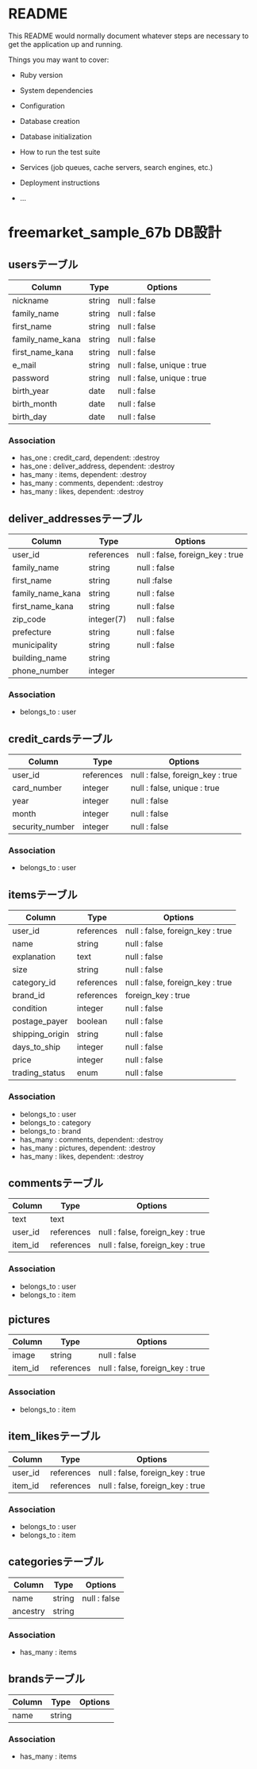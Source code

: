 # README

This README would normally document whatever steps are necessary to get the
application up and running.

Things you may want to cover:

* Ruby version

* System dependencies

* Configuration

* Database creation

* Database initialization

* How to run the test suite

* Services (job queues, cache servers, search engines, etc.)

* Deployment instructions

* ...

# freemarket_sample_67b DB設計
## usersテーブル

|Column|Type|Options|
|------|----|-------|
|nickname|string|null : false|
|family_name|string|null : false|
|first_name|string|null : false|
|family_name_kana|string|null : false|
|first_name_kana|string|null : false|
|e_mail|string|null : false, unique : true|
|password|string|null : false, unique : true|
|birth_year|date|null : false|
|birth_month|date|null : false|
|birth_day|date|null : false|

### Association
- has_one : credit_card, dependent: :destroy
- has_one : deliver_address, dependent: :destroy
- has_many : items, dependent: :destroy
- has_many : comments, dependent: :destroy
- has_many : likes, dependent: :destroy

## deliver_addressesテーブル

|Column|Type|Options|
|------|----|-------|
|user_id|references|null : false, foreign_key : true|
|family_name|string|null : false|
|first_name|string|null :false|
|family_name_kana|string|null : false|
|first_name_kana|string|null : false|
|zip_code|integer(7)|null : false|
|prefecture|string|null : false|
|municipality|string|null : false|
|building_name|string|
|phone_number|integer|

### Association
- belongs_to : user

## credit_cardsテーブル

|Column|Type|Options|
|------|----|-------|
|user_id|references|null : false, foreign_key : true|
|card_number|integer|null : false, unique : true|
|year|integer|null : false|
|month|integer|null : false|
|security_number|integer|null : false|

### Association
- belongs_to : user

## itemsテーブル

|Column|Type|Options|
|------|----|-------|
|user_id|references|null : false, foreign_key : true|
|name|string|null : false|
|explanation|text|null : false|
|size|string|null : false|
|category_id|references|null : false, foreign_key : true|
|brand_id|references|foreign_key : true|
|condition|integer|null : false|
|postage_payer|boolean|null : false|
|shipping_origin|string|null : false|
|days_to_ship|integer|null : false|
|price|integer|null : false|
|trading_status|enum|null : false|

### Association
- belongs_to : user
- belongs_to : category
- belongs_to : brand
- has_many : comments, dependent: :destroy
- has_many : pictures, dependent: :destroy
- has_many : likes, dependent: :destroy

## commentsテーブル

|Column|Type|Options|
|------|----|-------|
|text|text|
|user_id|references|null : false, foreign_key : true|
|item_id|references|null : false, foreign_key : true|

### Association
- belongs_to : user
- belongs_to : item

## pictures

|Column|Type|Options|
|------|----|-------|
|image|string|null : false|
|item_id|references|null : false, foreign_key : true|

### Association
- belongs_to : item

## item_likesテーブル

|Column|Type|Options|
|------|----|-------|
|user_id|references|null : false, foreign_key : true|
|item_id|references|null : false, foreign_key : true|

### Association
- belongs_to : user
- belongs_to : item

## categoriesテーブル

|Column|Type|Options|
|------|----|-------|
|name|string|null : false|
|ancestry|string|

### Association
- has_many : items

## brandsテーブル

|Column|Type|Options|
|------|----|-------|
|name|string|

### Association
- has_many : items